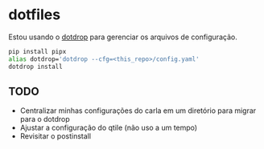 # dotfiles

Estou usando o [dotdrop](https://dotdrop.readthedocs.io/en/stable/) para gerenciar os arquivos de configuração.

```bash
pip install pipx
alias dotdrop='dotdrop --cfg=<this_repo>/config.yaml'
dotdrop install
```

## TODO

- Centralizar minhas configurações do carla em um diretório para migrar para o dotdrop
- Ajustar a configuração do qtile (não uso a um tempo)
- Revisitar o postinstall
